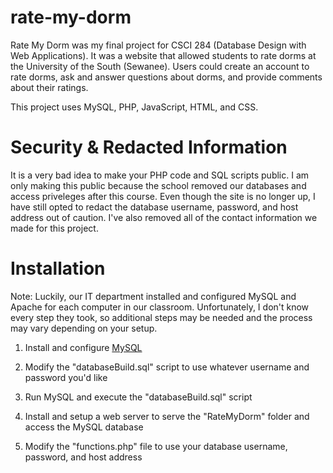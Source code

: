 # rate-my-dorm
Rate My Dorm was my final project for CSCI 284 (Database Design with Web Applications). It was a website that allowed students to rate dorms at the University of the South (Sewanee). Users could create an account to rate dorms, ask and answer questions about dorms, and provide comments about their ratings.

This project uses MySQL, PHP, JavaScript, HTML, and CSS.

# Security & Redacted Information
It is a very bad idea to make your PHP code and SQL scripts public. I am only making this public because the school removed our databases and access priveleges after this course. Even though the site is no longer up, I have still opted to redact the database username, password, and host address out of caution. I've also removed all of the contact information we made for this project.

# Installation
Note: Luckily, our IT department installed and configured MySQL and Apache for each computer in our classroom. Unfortunately, I don't know every step they took, so additional steps may be needed and the process may vary depending on your setup.

1. Install and configure [MySQL](https://www.mysql.com/)

2. Modify the "databaseBuild.sql" script to use whatever username and password you'd like

3. Run MySQL and execute the "databaseBuild.sql" script

4. Install and setup a web server to serve the "RateMyDorm" folder and access the MySQL database

5. Modify the "functions.php" file to use your database username, password, and host address
